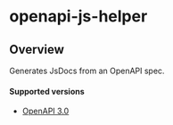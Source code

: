# openapi-js-helper

## Overview

Generates JsDocs from an OpenAPI spec.


#### Supported versions
* [OpenAPI 3.0](https://github.com/OAI/OpenAPI-Specification/blob/master/versions/3.0.0.md)
